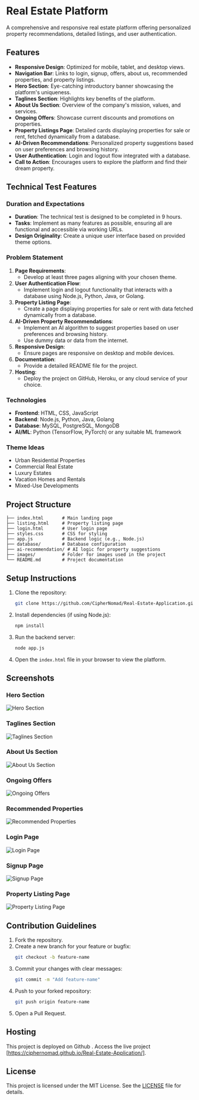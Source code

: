 # Real Estate Platform

A comprehensive and responsive real estate platform offering personalized property recommendations, detailed listings, and user authentication.

## Features

- **Responsive Design**: Optimized for mobile, tablet, and desktop views.
- **Navigation Bar**: Links to login, signup, offers, about us, recommended properties, and property listings.
- **Hero Section**: Eye-catching introductory banner showcasing the platform's uniqueness.
- **Taglines Section**: Highlights key benefits of the platform.
- **About Us Section**: Overview of the company's mission, values, and services.
- **Ongoing Offers**: Showcase current discounts and promotions on properties.
- **Property Listings Page**: Detailed cards displaying properties for sale or rent, fetched dynamically from a database.
- **AI-Driven Recommendations**: Personalized property suggestions based on user preferences and browsing history.
- **User Authentication**: Login and logout flow integrated with a database.
- **Call to Action**: Encourages users to explore the platform and find their dream property.

## Technical Test Features

### Duration and Expectations
- **Duration**: The technical test is designed to be completed in 9 hours.
- **Tasks**: Implement as many features as possible, ensuring all are functional and accessible via working URLs.
- **Design Originality**: Create a unique user interface based on provided theme options.

### Problem Statement
1. **Page Requirements**:
   - Develop at least three pages aligning with your chosen theme.
2. **User Authentication Flow**:
   - Implement login and logout functionality that interacts with a database using Node.js, Python, Java, or Golang.
3. **Property Listing Page**:
   - Create a page displaying properties for sale or rent with data fetched dynamically from a database.
4. **AI-Driven Property Recommendations**:
   - Implement an AI algorithm to suggest properties based on user preferences and browsing history.
   - Use dummy data or data from the internet.
5. **Responsive Design**:
   - Ensure pages are responsive on desktop and mobile devices.
6. **Documentation**:
   - Provide a detailed README file for the project.
7. **Hosting**:
   - Deploy the project on GitHub, Heroku, or any cloud service of your choice.

### Technologies
- **Frontend**: HTML, CSS, JavaScript
- **Backend**: Node.js, Python, Java, Golang
- **Database**: MySQL, PostgreSQL, MongoDB
- **AI/ML**: Python (TensorFlow, PyTorch) or any suitable ML framework

### Theme Ideas
- Urban Residential Properties
- Commercial Real Estate
- Luxury Estates
- Vacation Homes and Rentals
- Mixed-Use Developments

## Project Structure

```
├── index.html       # Main landing page
├── listing.html     # Property listing page
├── login.html       # User login page
├── styles.css       # CSS for styling
├── app.js           # Backend logic (e.g., Node.js)
├── database/        # Database configuration
├── ai-recommendation/ # AI logic for property suggestions
├── images/          # Folder for images used in the project
└── README.md        # Project documentation
```

## Setup Instructions

1. Clone the repository:
   ```bash
   git clone https://github.com/CipherNomad/Real-Estate-Application.git
   ```

2. Install dependencies (if using Node.js):
   ```bash
   npm install
   ```

3. Run the backend server:
   ```bash
   node app.js
   ```

4. Open the `index.html` file in your browser to view the platform.

## Screenshots

### Hero Section
![Hero Section](Samples/Screenshot%202024-12-13%20at%206.08.12%C2%A0PM.png)

### Taglines Section
![Taglines Section](Samples/Screenshot%202024-12-13%20at%206.08.21%C2%A0PM.png)

### About Us Section
![About Us Section](Samples/Screenshot%202024-12-13%20at%206.08.21%C2%A0PM.png)

### Ongoing Offers
![Ongoing Offers](Samples/Screenshot%202024-12-13%20at%206.08.30%C2%A0PM.png)

### Recommended Properties
![Recommended Properties](Samples/Screenshot%202024-12-13%20at%206.09.20%C2%A0PM.png)

### Login Page
![Login Page](Samples/Screenshot%202024-12-13%20at%206.07.22%C2%A0PM.png)

### Signup Page
![Signup Page](Samples/Screenshot%202024-12-13%20at%206.09.32%C2%A0PM.png)

### Property Listing Page
![Property Listing Page](Samples/Screenshot%202024-12-13%20at%206.09.32%C2%A0PM.png)


## Contribution Guidelines

1. Fork the repository.
2. Create a new branch for your feature or bugfix:
   ```bash
   git checkout -b feature-name
   ```
3. Commit your changes with clear messages:
   ```bash
   git commit -m "Add feature-name"
   ```
4. Push to your forked repository:
   ```bash
   git push origin feature-name
   ```
5. Open a Pull Request.

## Hosting

This project is deployed on Github . Access the live project [https://ciphernomad.github.io/Real-Estate-Application/].

## License

This project is licensed under the MIT License. See the [LICENSE](LICENSE) file for details.
